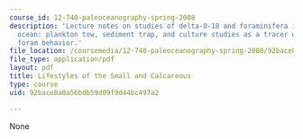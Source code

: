 ```yaml
---
course_id: 12-740-paleoceanography-spring-2008
description: 'Lecture notes on studies of delta-O-18 and foraminifera in the modern
  ocean: plankton tow, sediment trap, and culture studies as a tracer of planktonic
  foram behavior.'
file_location: /coursemedia/12-740-paleoceanography-spring-2008/92bace8a0a56bdb59d09f9d44bc497a2_lec12.pdf
file_type: application/pdf
layout: pdf
title: Lifestyles of the Small and Calcareous
type: course
uid: 92bace8a0a56bdb59d09f9d44bc497a2

---
```

None